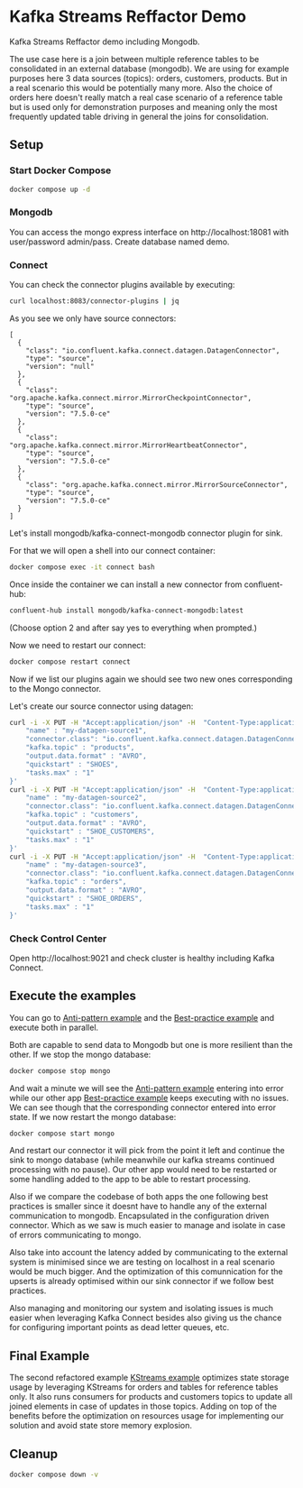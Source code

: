 # Kafka Streams Reffactor Demo

Kafka Streams Reffactor demo including Mongodb.

The use case here is a join between multiple reference tables to be consolidated in an external database (mongodb). We are using for example purposes here 3 data sources (topics): orders, customers, products. But in a real scenario this would be potentially many more. Also the choice of orders here doesn't really match a real case scenario of a reference table but is used only for demonstration purposes and meaning only the most frequently updated table driving in general the joins for consolidation. 

## Setup

### Start Docker Compose

```bash
docker compose up -d
```

### Mongodb

You can access the mongo express interface on http://localhost:18081 with user/password admin/pass. Create database named demo.

### Connect

You can check the connector plugins available by executing:

```bash
curl localhost:8083/connector-plugins | jq
```

As you see we only have source connectors:

```text
[
  {
    "class": "io.confluent.kafka.connect.datagen.DatagenConnector",
    "type": "source",
    "version": "null"
  },
  {
    "class": "org.apache.kafka.connect.mirror.MirrorCheckpointConnector",
    "type": "source",
    "version": "7.5.0-ce"
  },
  {
    "class": "org.apache.kafka.connect.mirror.MirrorHeartbeatConnector",
    "type": "source",
    "version": "7.5.0-ce"
  },
  {
    "class": "org.apache.kafka.connect.mirror.MirrorSourceConnector",
    "type": "source",
    "version": "7.5.0-ce"
  }
]
```

Let's install mongodb/kafka-connect-mongodb connector plugin for sink.

For that we will open a shell into our connect container:

```bash
docker compose exec -it connect bash
```

Once inside the container we can install a new connector from confluent-hub:

```bash
confluent-hub install mongodb/kafka-connect-mongodb:latest
```

(Choose option 2 and after say yes to everything when prompted.)

Now we need to restart our connect:

```bash
docker compose restart connect
```

Now if we list our plugins again we should see two new ones corresponding to the Mongo connector.

Let's create our source connector using datagen:

```bash
curl -i -X PUT -H "Accept:application/json" -H  "Content-Type:application/json" http://localhost:8083/connectors/my-datagen-source1/config -d '{
    "name" : "my-datagen-source1",
    "connector.class": "io.confluent.kafka.connect.datagen.DatagenConnector",
    "kafka.topic" : "products",
    "output.data.format" : "AVRO",
    "quickstart" : "SHOES",
    "tasks.max" : "1"
}'
curl -i -X PUT -H "Accept:application/json" -H  "Content-Type:application/json" http://localhost:8083/connectors/my-datagen-source2/config -d '{
    "name" : "my-datagen-source2",
    "connector.class": "io.confluent.kafka.connect.datagen.DatagenConnector",
    "kafka.topic" : "customers",
    "output.data.format" : "AVRO",
    "quickstart" : "SHOE_CUSTOMERS",
    "tasks.max" : "1"
}'
curl -i -X PUT -H "Accept:application/json" -H  "Content-Type:application/json" http://localhost:8083/connectors/my-datagen-source3/config -d '{
    "name" : "my-datagen-source3",
    "connector.class": "io.confluent.kafka.connect.datagen.DatagenConnector",
    "kafka.topic" : "orders",
    "output.data.format" : "AVRO",
    "quickstart" : "SHOE_ORDERS",
    "tasks.max" : "1"
}'
```

### Check Control Center

Open http://localhost:9021 and check cluster is healthy including Kafka Connect.

## Execute the examples

You can go to [Anti-pattern example](./kafkaStreamsRefactor0/README.md) and the [Best-practice example](./kafkaStreamsRefactor1/README.md) and execute both in parallel.

Both are capable to send data to Mongodb but one is more resilient than the other. If we stop the mongo database:

```bash
docker compose stop mongo
```

And wait a minute we will see the [Anti-pattern example](./kafkaStreamsRefactor0/README.md) entering into error while our other app [Best-practice example](./kafkaStreamsRefactor1/README.md) keeps executing with no issues. We can see though that the corresponding connector entered into error state. If we now restart the mongo database:

```bash
docker compose start mongo
```

And restart our connector it will pick from the point it left and continue the sink to mongo database (while meanwhile our kafka streams continued processing with no pause). Our other app would need to be restarted or some handling added to the app to be able to restart processing.

Also if we compare the codebase of both apps the one following best practices is smaller since it doesnt have to handle any of the external communication to mongodb. Encapsulated in the configuration driven connector. Which as we saw is much easier to manage and isolate in case of errors communicating to mongo.

Also take into account the latency added by communicating to the external system is minimised since we are testing on localhost in a real scenario would be much bigger. And the optimization of this comunnication for the upserts is already optimised within our sink connector if we follow best practices.

Also managing and monitoring our system and isolating issues is much easier when leveraging Kafka Connect besides also giving us the chance for configuring important points as dead letter queues, etc.

## Final Example 

The second refactored example [KStreams example](./kafkaStreamsRefactor2/README.md) optimizes state storage usage by leveraging KStreams for orders and tables for reference tables only. It also runs consumers for products and customers topics to update all joined elements in case of updates in those topics. Adding on top of the benefits before the optimization on resources usage for implementing our solution and avoid state store memory explosion.

## Cleanup

```bash
docker compose down -v
```